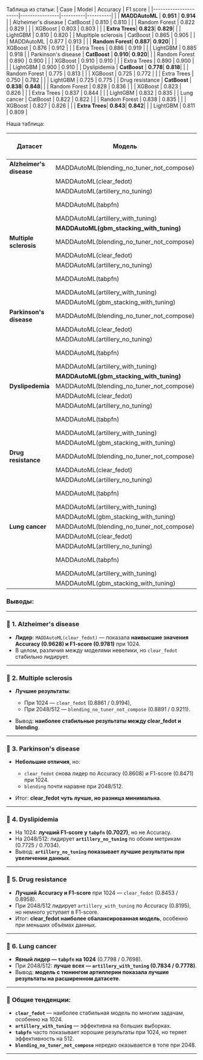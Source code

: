 Таблица из статьи:
| Case                 | Model          | Accuracy | F1 score |
|----------------------|----------------|----------|----------|
|                      | **MADDAutoML** | **0.951** | **0.914** |
| Alzheimer's disease  | CatBoost       | 0.810    | 0.810    |
|                      | Random Forest  | 0.822    | 0.829    |
|                      | XGBoost        | 0.803    | 0.803    |
|                      | **Extra Trees**| **0.823**| **0.829**|
|                      | LightGBM       | 0.810    | 0.820    |
| Mupltiple sclerosis  | CatBoost       | 0.865    | 0.905    |
|                      | MADDAutoML     | 0.877    | 0.913    |
|                      | **Random Forest**| **0.887**| **0.920**|
|                      | XGBoost        | 0.876    | 0.912    |
|                      | Extra Trees    | 0.886    | 0.919    |
|                      | LightGBM       | 0.885    | 0.918    |
| Parkinson's disease  | **CatBoost**   | **0.910**| **0.920**|
|                      | Random Forest  | 0.890    | 0.900    |
|                      | XGBoost        | 0.910    | 0.910    |
|                      | Extra Trees    | 0.890    | 0.900    |
|                      | LightGBM       | 0.900    | 0.910    |
| Dyslipidemia         | **CatBoost**   | **0.778**| **0.818**|
|                      | Random Forest  | 0.775    | 0.813    |
|                      | XGBoost        | 0.725    | 0.772    |
|                      | Extra Trees    | 0.750    | 0.782    |
|                      | LightGBM       | 0.725    | 0.775    |
| Drug resistance      | **CatBoost**   | **0.838**| **0.848**|
|                      | Random Forest  | 0.828    | 0.836    |
|                      | XGBoost        | 0.823    | 0.826    |
|                      | Extra Trees    | 0.837    | 0.844    |
|                      | LightGBM       | 0.832    | 0.835    |
| Lung cancer          | CatBoost       | 0.822    | 0.822    |
|                      | Random Forest  | 0.838    | 0.835    |
|                      | XGBoost        | 0.827    | 0.826    |
|                      | **Extra Trees**| **0.843**| **0.842**|
|                      | LightGBM       | 0.811    | 0.809    |


Наша таблица:

| Датасет                 | Модель                                        | Accuracy (1024) | F1-score (1024) | Accuracy (2048/512) | F1-score (2048/512) |
| ----------------------- | --------------------------------------------- | --------------- | --------------- | ------------------- | ------------------- |
| **Alzheimer's disease** | MADDAutoML(blending\_no\_tuner\_not\_compose) | 0.9544          | 0.9733          | 0.9578              | 0.9753              |
|                         | MADDAutoML(clear\_fedot)                      | 0.9628          | 0.9781          | 0.9578              | 0.9752              |
|                         | MADDAutoML(artillery\_no\_tuning)             | 0.9476          | 0.9696          | 0.9493              | 0.9704              |
|                         | MADDAutoML(tabpfn)                            | 0.9459          | 0.9686          | 0.9510 (512)        | 0.9713 (512)        |
|                         | MADDAutoML(artillery\_with\_tuning)           | 0.9561          | 0.9743          | 0.9459              | 0.9683              |
|                         | **MADDAutoML(gbm_stacking_with_tuning)**     | **0.9628**      | **0.9782**      | **0.9645**          | **0.9792**          |
| **Multiple sclerosis**  | MADDAutoML(blending\_no\_tuner\_not\_compose) | 0.8724          | 0.9092          | **0.8891**          | **0.9211**          |
|                         | MADDAutoML(clear\_fedot)                      | **0.8861**      | **0.9194**      | 0.8825              | 0.9161              |
|                         | MADDAutoML(artillery\_no\_tuning)             | 0.8724          | 0.9099          | 0.8760              | 0.9125              |
|                         | MADDAutoML(tabpfn)                            | 0.8637          | 0.9049          | 0.8695 (512)        | 0.9097 (512)        |
|                         | MADDAutoML(artillery\_with\_tuning)           | 0.8840          | 0.9181          | 0.8738              | 0.9107              |
|                         | MADDAutoML(gbm_stacking_with_tuning)         | 0.8811          | 0.9154          | 0.8825              | 0.9153              |
| **Parkinson's disease** | MADDAutoML(blending\_no\_tuner\_not\_compose) | 0.8582          | 0.8439          | 0.8582              | 0.8452              |
|                         | MADDAutoML(clear\_fedot)                      | 0.8608          | 0.8471          | 0.8570              | 0.8444              |
|                         | MADDAutoML(artillery\_no\_tuning)             | 0.8506          | 0.8331          | 0.8531              | 0.8350              |
|                         | MADDAutoML(tabpfn)                            | 0.8557          | 0.8360          | 0.8493 (512)        | 0.8295 (512)        |
|                         | MADDAutoML(artillery\_with\_tuning)           | 0.8467          | 0.8315          | 0.8544              | 0.8399              |
|                         | **MADDAutoML(gbm_stacking_with_tuning)**     | **0.8633**      | **0.8499**      | **0.8633**          | **0.8508**          |
| **Dyslipedemia**        | MADDAutoML(blending\_no\_tuner\_not\_compose) | 0.7407          | 0.6711          | 0.7672              | 0.6944              |
|                         | MADDAutoML(clear\_fedot)                      | 0.7302          | 0.6623          | 0.7090              | 0.6358              |
|                         | MADDAutoML(artillery\_no\_tuning)             | 0.7566          | 0.6892          | **0.7725**          | **0.7034**          |
|                         | MADDAutoML(tabpfn)                            | **0.7672**      | **0.7027**      | 0.7566 (512)        | 0.6806 (512)        |
|                         | MADDAutoML(artillery\_with\_tuning)           | 0.7513          | 0.6887          | 0.7513              | 0.6846              |
|                         | MADDAutoML(gbm_stacking_with_tuning)         | 0.7196          | 0.6490          | 0.7460              | 0.6712              |
| **Drug resistance**     | MADDAutoML(blending\_no\_tuner\_not\_compose) | 0.8109          | 0.8706          | 0.8109              | 0.8701              |
|                         | MADDAutoML(clear\_fedot)                      | **0.8453**      | **0.8958**      | 0.8281              | **0.8864**          |
|                         | MADDAutoML(artillery\_no\_tuning)             | 0.8109          | 0.8736          | 0.8109              | 0.8726              |
|                         | MADDAutoML(tabpfn)                            | 0.8052          | 0.8702          | 0.7564 (512)        | 0.8317 (512)        |
|                         | MADDAutoML(artillery\_with\_tuning)           | 0.8309          | 0.8876          | **0.8195**          | 0.8795              |
|                         | MADDAutoML(gbm_stacking_with_tuning)         | 0.8166          | 0.8764          | 0.8166              | 0.8755              |
| **Lung cancer**         | MADDAutoML(blending\_no\_tuner\_not\_compose) | 0.7220          | 0.7138          | 0.7437              | 0.7361              |
|                         | MADDAutoML(clear\_fedot)                      | 0.7437          | 0.7361          | 0.7365              | 0.7068              |
|                         | MADDAutoML(artillery\_no\_tuning)             | 0.7473          | 0.7407          | 0.7256              | 0.7054              |
|                         | MADDAutoML(tabpfn)                            | 0.7798          | 0.7698          | 0.7726 (512)        | 0.7726 (512)        |
|                         | MADDAutoML(artillery\_with\_tuning)           | 0.7690          | 0.7647          | **0.7834**          | **0.7778**          |
|                         | MADDAutoML(gbm_stacking_with_tuning)         | **0.7798**      | **0.7698**      | 0.7653              | 0.7529              |



### Выводы:  

---

### 🔹 **1. Alzheimer's disease**

* **Лидер**: `MADDAutoML(clear_fedot)` — показала **наивысшие значения Accuracy (0.9628) и F1-score (0.9781)** при 1024.
* В целом, различия между моделями невелики, но `clear_fedot` стабильно лидирует.

---

### 🔹 **2. Multiple sclerosis**

* **Лучшие результаты**:

  * При 1024 — `clear_fedot` (0.8861 / 0.9194),
  * При 2048/512 — `blending_no_tuner_not_compose` (0.8891 / 0.9211).
* Вывод: **наиболее стабильные результаты между clear\_fedot и blending**.

---

### 🔹 **3. Parkinson's disease**

* **Небольшие отличия**, но:

  * `clear_fedot` снова лидер по Accuracy (0.8608) и F1-score (0.8471) при 1024.
  * `blending` почти наравне при 2048/512.
* Итог: **clear\_fedot чуть лучше, но разница минимальна**.

---

### 🔹 **4. Dyslipidemia**

* На 1024: **лучший F1-score у `tabpfn` (0.7027)**, но не Accuracy.
* На 2048/512: лидирует **`artillery_no_tuning`** по обоим метрикам (0.7725 / 0.7034).
* Вывод: **`artillery_no_tuning` показывает лучшие результаты при увеличении данных**.

---

### 🔹 **5. Drug resistance**

* **Лучший Accuracy и F1-score** при 1024 — `clear_fedot` (0.8453 / 0.8958).
* При 2048/512 лидирует `artillery_with_tuning` по Accuracy (0.8195), но немного уступает в F1-score.
* Итог: **clear\_fedot наиболее сбалансированная модель**, особенно при меньших объёмах данных.

---

### 🔹 **6. Lung cancer**

* **Явный лидер — `tabpfn` на 1024** (0.7798 / 0.7698).
* При 2048/512: **лучше всех — `artillery_with_tuning` (0.7834 / 0.7778)**.
* Вывод: **модель с тюнингом артиллерии показала лучшие результаты на расширенном датасете**.

---

### 📌 **Общие тенденции:**

* **`clear_fedot`** — наиболее стабильная модель по многим задачам, особенно на 1024.
* **`artillery_with_tuning`** — эффективна на больших выборках.
* **`tabpfn`** часто показывает хорошие результаты при 1024, но теряет эффективность на 512.
* **`blending_no_tuner_not_compose`** нередко оказывается в топе при 2048.

---


